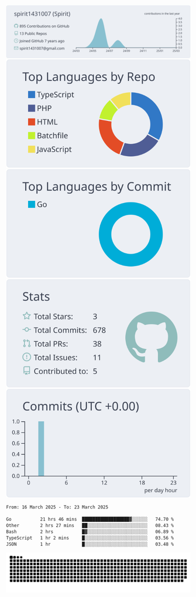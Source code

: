[![](https://raw.githubusercontent.com/spirit1431007/spirit1431007/master/profile-summary-card-output/nord_bright/0-profile-details.svg)](https://git.io/spiritx)
[![](https://raw.githubusercontent.com/spirit1431007/spirit1431007/master/profile-summary-card-output/nord_bright/1-repos-per-language.svg)](https://git.io/spiritx) [![](https://raw.githubusercontent.com/spirit1431007/spirit1431007/master/profile-summary-card-output/nord_bright/2-most-commit-language.svg)](https://git.io/spiritx)
[![](https://raw.githubusercontent.com/spirit1431007/spirit1431007/master/profile-summary-card-output/nord_bright/3-stats.svg)](https://git.io/spiritx) [![](https://raw.githubusercontent.com/spirit1431007/spirit1431007/master/profile-summary-card-output/nord_bright/4-productive-time.svg)](https://git.io/spiritx)

<!--START_SECTION:waka-->

```txt
From: 16 March 2025 - To: 23 March 2025

Go           21 hrs 46 mins  ██████████████████▓░░░░░░   74.70 %
Other        2 hrs 27 mins   ██░░░░░░░░░░░░░░░░░░░░░░░   08.43 %
Bash         2 hrs           █▓░░░░░░░░░░░░░░░░░░░░░░░   06.89 %
TypeScript   1 hr 2 mins     █░░░░░░░░░░░░░░░░░░░░░░░░   03.56 %
JSON         1 hr            █░░░░░░░░░░░░░░░░░░░░░░░░   03.48 %
```

<!--END_SECTION:waka-->

![contribution](https://github.com/spirit1431007/spirit1431007/blob/output/github-contribution-grid-snake.svg)

